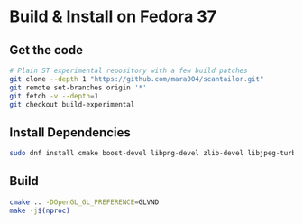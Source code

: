 # Build & Install on Fedora 37

## Get the code

```sh
# Plain ST experimental repository with a few build patches
git clone --depth 1 "https://github.com/mara004/scantailor.git"
git remote set-branches origin '*'
git fetch -v --depth=1
git checkout build-experimental
```

## Install Dependencies

```sh
sudo dnf install cmake boost-devel libpng-devel zlib-devel libjpeg-turbo-devel libtiff-devel eigen3-devel qt5-qtbase-devel qt5-qtsvg-devel qt5-qttools-devel ocl-icd-devel
```

## Build

```sh
cmake .. -DOpenGL_GL_PREFERENCE=GLVND
make -j$(nproc)
```

